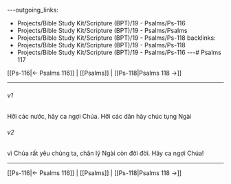---outgoing_links:
  - Projects/Bible Study Kit/Scripture (BPT)/19 - Psalms/Ps-116
  - Projects/Bible Study Kit/Scripture (BPT)/19 - Psalms/Psalms
  - Projects/Bible Study Kit/Scripture (BPT)/19 - Psalms/Ps-118
backlinks:
  - Projects/Bible Study Kit/Scripture (BPT)/19 - Psalms/Ps-118
  - Projects/Bible Study Kit/Scripture (BPT)/19 - Psalms/Ps-116
---# Psalms 117

[[Ps-116|← Psalms 116]] | [[Psalms]] | [[Ps-118|Psalms 118 →]]
***



###### v1 
Hỡi các nước, hãy ca ngợi Chúa. Hỡi các dân hãy chúc tụng Ngài 

###### v2 
vì Chúa rất yêu chúng ta, chân lý Ngài còn đời đời. Hãy ca ngợi Chúa!

***
[[Ps-116|← Psalms 116]] | [[Psalms]] | [[Ps-118|Psalms 118 →]]
